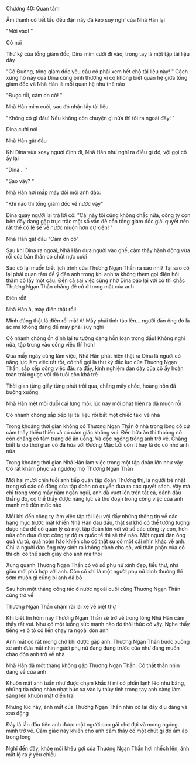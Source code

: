 




Chương 40: Quan tâm


Âm thanh có tiết tấu đều đặn này đã kéo suy nghĩ của Nhã Hân lại

"Mời vào! "

Cô nói

Thư ký của tổng giám đốc, Dina mỉm cười đi vào, trong tay là một tập tài liệu dày

"Cô Đường, tổng giám đốc yêu cầu cô phải xem hết chỗ tài liệu này! " Cách xưng hô này của Dina cũng bình thường vì cô không biết quan hệ giữa tổng giám đốc và Nhã Hân là mối quan hệ như thế nào

"Được rồi, cảm ơn cô! "

Nhã Hân mỉm cười, sau đó nhận lấy tài liệu

"Không có gì đâu! Nếu không còn chuyện gì nữa thì tôi ra ngoài đây! "



Dina cười nói

Nhã Hân gật đầu

Khi Dina vừa xoay người định đi, Nhã Hân như nghĩ ra điều gì đó, vội gọi cô ấy lại

"Dina... "

"Sao vậy? "

Nhã Hân hơi mấp máy đôi môi anh đào:

"Khi nào thì tổng giám đốc về nước vậy"

Dina quay người lại trả lời cô: "Cái này tôi cũng không chắc nữa, công ty con bên đấy đang gặp trục trặc một số vấn đề cần tổng giám đốc giải quyết nên rất thể có lẽ sẽ về nước muộn hơn dự kiến! "

Nhã Hân gật đầu "Cảm ơn cô"

Sau khi Dina ra ngoài, Nhã Hân dựa người vào ghế, cảm thấy hành động vừa rồi của bản thân có chút nực cười

Sao cô lại muốn biết lịch trình của Thương Ngạn Thần ra sao nhỉ? Tại sao cô lại phải quan tâm để ý đến anh trong khi anh ta không thèm gọi điện hỏi thăm cô lấy một câu. Đến cả sai việc cũng nhờ Dina báo lại với cô thì chắc Thương Ngạn Thần chẳng để cô ở trong mắt của anh

Điên rồi!

Nhã Hân à, mày điên thật rồi!



Mình đúng thật là điên rồi mà! A! Mày phải tỉnh táo lên... người đàn ông đó là ác ma không đáng để mày phải suy nghĩ

Cô nhanh chóng ổn định lại tư tưởng đang hỗn loạn trong đầu! Không nghĩ nữa, tập trung vào công việc thì hơn!

Qua mấy ngày cùng làm việc, Nhã Hân phát hiện thật ra Dina là người có năng lực làm việc rất tốt, có thể gọi là thư ký đắc lực của Thương Ngạn Thần, sắp xếp công việc đâu ra đấy, kinh nghiệm dạn dày của cô ấy hoàn toàn trái ngược với độ tuổi còn khá trẻ

Thời gian từng giây từng phút trôi qua, chẳng mấy chốc, hoàng hôn đã buông xuống

Nhã Hân mệt mỏi duỗi cái lưng mỏi, lúc này mới phát hiện ra đã muộn rồi

Cô nhanh chóng sắp xếp lại tài liệu rồi bắt một chiếc taxi về nhà

Trong khoảng thời gian không có Thương Ngạn Thần ở nhà trong lòng cô cứ cảm thấy thiếu thiếu và có cảm giác không vui. Đến bữa ăn thi thoảng cô còn chẳng có tâm trạng để ăn uống. Và độc ngóng trông anh trở về. Chẳng biết là do thời gian cô đã hứa với Đường Mặc Lỗi còn ít hay là do cô nhớ anh nữa

Trong khoảng thời gian Nhã Hân làm việc trong một tập đoàn lớn như vậy. Cô rất khâm phục và ngưỡng mộ Thương Ngạn Thần

Mới hai mươi chín tuổi anh tiếp quản tập đoàn Thương thị, là người trẻ nhất trong số các cổ đông của tập đoàn có quyền đưa ra các quyết sách. Vậy mà chỉ trong vòng mấy năm ngắn ngủi, anh đã vượt lên trên tất cả, đánh đâu thắng đó, có thể thấy được năng lực và thủ đoạn trong công việc của anh mạnh mẽ đến mức nào

Mỗi khi đến công ty làm việc tập tài liệu với đầy những thông tin về các hạng mục trước mặt khiến Nhã Hân đau đầu, thật sự khó có thể tưởng tượng được nếu để cô quản lý cả một tập đoàn lớn với vô số các công ty con, hơn nữa còn đưa được công ty đó ra quốc tế thì sẽ thế nào. Một người đàn ông quá ưu tú, quá hoàn hảo khiến cho cô thật sự có một cái nhìn khác về anh. Chỉ là người đàn ông này sinh ra không dành cho cô, với thân phận của cô thì chỉ có thể sách giày cho anh mà thôi

Xung quanh Thương Ngạn Thần có vô số phụ nữ xinh đẹp, tiểu thư, nhà giàu mới phù hợp với anh. Còn cô chỉ là một người phụ nữ bình thường thì sớm muộn gì cũng bị anh đá bỏ

Sau hơn một tháng công tác ở nước ngoài cuối cùng Thương Ngạn Thần cũng trở về

Thương Ngạn Thần chậm rãi lái xe về biệt thự

Khi biết tin hôm nay Thương Ngạn Thần sẽ trở về trong lòng Nhã Hân cảm thấy rất vui. Như có một luồng sức mạnh nào đó thôi thúc cô vậy. Nghe thấy tiếng xe ô tô cô liền chạy ra ngoài đón anh

Ánh mắt cô rất mong chờ khi được gặp anh. Thương Ngạn Thần bước xuống xe anh đưa mắt nhìn người phụ nữ đang đứng trước cửa như đang muốn chào đón anh trở về nhà

Nhã Hân đã một tháng không gặp Thương Ngạn Thần. Cô thất thần nhìn dáng vể của anh

Khuôn mặt anh tuấn như được chạm khắc tỉ mỉ có phần lạnh lẽo như băng, những tia nắng nhàn nhạt bức xạ vào ly thủy tinh trong tay anh càng làm sáng lên khuôn mặt điển trai

Nhưng lúc này, ánh mắt của Thương Ngạn Thần nhìn cô lại đầy dịu dàng và xao động

Đây là lần đầu tiên anh được một người con gái chờ đợi và mong ngóng mình trở về. Cảm giác này khiến cho anh cảm thấy có một chút gì đó ấm áp trong lòng

Nghĩ đến đây, khóe môi khêu gợi của Thương Ngạn Thần hơi nhếch lên, ánh mắt lộ ra ý yêu chiều




